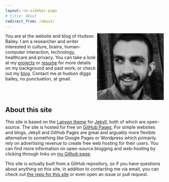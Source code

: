 ```yaml
---
layout: no-sidebar-page
# title: About
redirect_from: /about/
---
```


<img style="float: right;" src="/assets/me_.jpg" width="42%">

You are at the website and blog of Hudson Bailey. I am a researcher and writer interested in culture, brains, human-computer interaction, technology, healthcare and privacy. You can take a look at my [projects](/projects) or [resume](/assets/bailey_resume.pdf) for more details on my background and past work, or check out my [blog](/blog). Contact me at hudson diggs bailey, no punctuation, at gmail.

<br><br>

## About this site

This site is based on the [Lanyon theme](http://lanyon.getpoole.com) for [Jekyll](http://jekyllrb.com), both of which are open-source. The site is hosted for free on [GitHub Pages](https://pages.github.com). For simple websites and blogs, Jekyll and GitHub Pages are great and arguably more flexible alternative to something like Google Pages or Wordpress which primarily rely on advertising revenue to create free web hosting for their users. You can find more information on open-source blogging and web-hosting by clicking through links on [my Github page](https://github.com/hdbhdb/).

This site is actually _built_ from a GitHub repository, so if you have questions about anything on this site, in addition to contacting me via email, you can check out [the repo for this site](https://github.com/hdbhdb/hdbhdb.github.io) or even open an issue or pull request.
